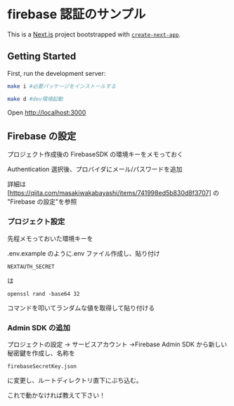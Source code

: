 # firebase 認証のサンプル

This is a [Next.js](https://nextjs.org/) project bootstrapped with [`create-next-app`](https://github.com/vercel/next.js/tree/canary/packages/create-next-app).

## Getting Started

First, run the development server:

```bash
make i #必要パッケージをインストールする

make d #dev環境起動
```

Open [http://localhost:3000](http://localhost:3000)

## Firebase の設定

プロジェクト作成後の FirebaseSDK の環境キーをメモっておく

Authentication 選択後、プロバイダにメール/パスワードを追加

詳細は
[https://qiita.com/masakiwakabayashi/items/741998ed5b830d8f3707]
の "Firebase の設定"を参照




### プロジェクト設定

先程メモっておいた環境キーを

.env.example のように.env ファイル作成し、貼り付け

```
NEXTAUTH_SECRET
```
は
```
openssl rand -base64 32
```
コマンドを叩いてランダムな値を取得して貼り付ける




### Admin SDK の追加

プロジェクトの設定 → サービスアカウント →Firebase Admin SDK
から新しい秘密鍵を作成し、名称を

```
firebaseSecretKey.json
```

に変更し、ルートディレクトリ直下にぶち込む。

これで動かなければ教えて下さい！
